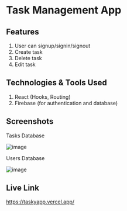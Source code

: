 # Task Management App

## Features

1. User can signup/signin/signout
2. Create task
3. Delete task
4. Edit task

## Technologies & Tools Used

1. React (Hooks, Routing)
2. Firebase (for authentication and database)

## Screenshots

Tasks Database 

![image](https://user-images.githubusercontent.com/52875298/134783352-2605f328-8409-464d-94d5-a634ec9507d6.png)

Users Database

![image](https://user-images.githubusercontent.com/52875298/134783349-4c02e052-0777-47d9-9d0a-a4fd3b9c76e0.png)




## Live Link
https://taskyapp.vercel.app/

